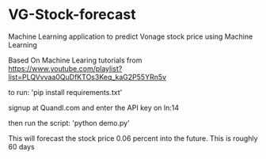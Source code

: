 # VG-Stock-forecast
Machine Learning application to predict Vonage stock price using Machine Learning

Based On Machine Learing tutorials from 
https://www.youtube.com/playlist?list=PLQVvvaa0QuDfKTOs3Keq_kaG2P55YRn5v


to run:
'pip install requirements.txt'

signup at Quandl.com and enter the API key on ln:14

then run the script:
'python demo.py'

This will forecast the stock price 0.06 percent into the future. This is roughly 60 days

